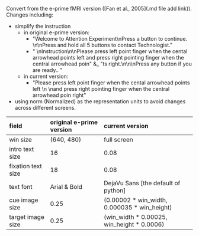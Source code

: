 Convert from the e-prime fMRI version ([Fan et al., 2005](.md file add link)).
Changes including:
  * simplify the instruction
    - in original e-prime version:
      - "Welcome to Attention Experiment\nPress a button to continue. \n\nPress and hold all 5 buttons to contact Technologist."
      - " \nInstruction\n\nPlease press left point finger when the cental arrowhead points left and press right pointing finger when the central arrowhead poin" &_ 
				"ts right.\n\n\nPress any button if you are ready.. "
    - in current version:
      - "Please press left point finger when the cental arrowhead points left \n \nand press right pointing finger when the central arrowhead poin right"
  * using norm (Normalized) as the representation units to avoid changes across different screens.

    
| field | original e-prime version | current version |
|:----------------|:----------------|:----------------|
| win size | (640, 480) | full screen |
| intro text size | 16 | 0.08 |
| fixation text size | 18 | 0.08 |
| text font | Arial & Bold | DejaVu Sans [the default of python] |
| cue image size| 0.25 | (0.00002 * win_width, 0.000035 * win_height) |
| target image size | 0.25 | (win_width * 0.00025, win_height * 0.0006) |
